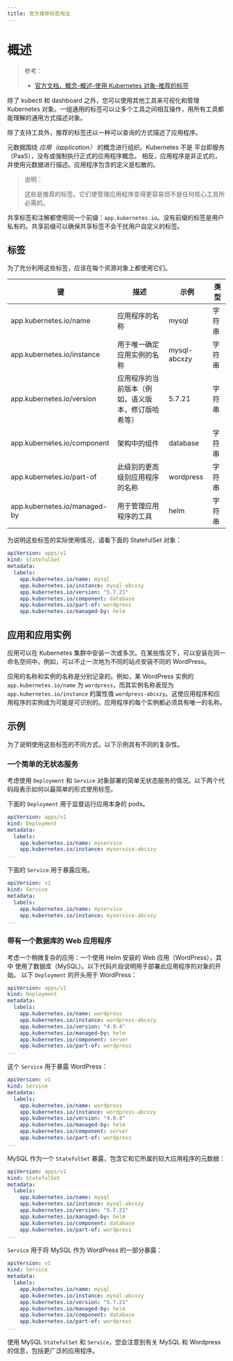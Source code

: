 ```yaml
---
title: 官方推荐标签用法
---
```


# 概述

> 参考：
> - [官方文档，概念-概述-使用 Kubernetes 对象-推荐的标签](https://kubernetes.io/docs/concepts/overview/working-with-objects/common-labels/)

除了 kubectl 和 dashboard 之外，您可以使用其他工具来可视化和管理 Kubernetes 对象。一组通用的标签可以让多个工具之间相互操作，用所有工具都能理解的通用方式描述对象。

除了支持工具外，推荐的标签还以一种可以查询的方式描述了应用程序。

元数据围绕 _应用（application）_ 的概念进行组织。Kubernetes 不是 平台即服务（PaaS），没有或强制执行正式的应用程序概念。 相反，应用程序是非正式的，并使用元数据进行描述。应用程序包含的定义是松散的。

> 说明：
> 
> 这些是推荐的标签。它们使管理应用程序变得更容易但不是任何核心工具所必需的。

共享标签和注解都使用同一个前缀：`app.kubernetes.io`。没有前缀的标签是用户私有的。共享前缀可以确保共享标签不会干扰用户自定义的标签。

## 标签

为了充分利用这些标签，应该在每个资源对象上都使用它们。

| 键                           | 描述                                               | 示例         | 类型   |
| ---------------------------- | -------------------------------------------------- | ------------ | ------ |
| app.kubernetes.io/name       | 应用程序的名称                                     | mysql        | 字符串 |
| app.kubernetes.io/instance   | 用于唯一确定应用实例的名称                         | mysql-abcxzy | 字符串 |
| app.kubernetes.io/version    | 应用程序的当前版本（例如，语义版本，修订版哈希等） | 5.7.21       | 字符串 |
| app.kubernetes.io/component  | 架构中的组件                                       | database     | 字符串 |
| app.kubernetes.io/part-of    | 此级别的更高级别应用程序的名称                     | wordpress    | 字符串 |
| app.kubernetes.io/managed-by | 用于管理应用程序的工具                             | helm         | 字符串 |

为说明这些标签的实际使用情况，请看下面的 StatefulSet 对象：

```yaml
apiVersion: apps/v1
kind: StatefulSet
metadata:
  labels:
    app.kubernetes.io/name: mysql
    app.kubernetes.io/instance: mysql-abcxzy
    app.kubernetes.io/version: "5.7.21"
    app.kubernetes.io/component: database
    app.kubernetes.io/part-of: wordpress
    app.kubernetes.io/managed-by: helm
```

## 应用和应用实例

应用可以在 Kubernetes 集群中安装一次或多次。在某些情况下，可以安装在同一命名空间中。例如，可以不止一次地为不同的站点安装不同的 WordPress。

应用的名称和实例的名称是分别记录的。例如，某 WordPress 实例的 `app.kubernetes.io/name` 为 `wordpress`，而其实例名称表现为 `app.kubernetes.io/instance` 的属性值 `wordpress-abcxzy`。这使应用程序和应用程序的实例成为可能是可识别的。应用程序的每个实例都必须具有唯一的名称。

## 示例

为了说明使用这些标签的不同方式，以下示例具有不同的复杂性。

### 一个简单的无状态服务

考虑使用 `Deployment` 和 `Service` 对象部署的简单无状态服务的情况。以下两个代码段表示如何以最简单的形式使用标签。

下面的 `Deployment` 用于监督运行应用本身的 pods。

```yaml
apiVersion: apps/v1
kind: Deployment
metadata:
  labels:
    app.kubernetes.io/name: myservice
    app.kubernetes.io/instance: myservice-abcxzy
...
```

下面的 `Service` 用于暴露应用。

```yaml
apiVersion: v1
kind: Service
metadata:
  labels:
    app.kubernetes.io/name: myservice
    app.kubernetes.io/instance: myservice-abcxzy
...
```

### 带有一个数据库的 Web 应用程序

考虑一个稍微复杂的应用：一个使用 Helm 安装的 Web 应用（WordPress），其中 使用了数据库（MySQL）。以下代码片段说明用于部署此应用程序的对象的开始。
以下 `Deployment` 的开头用于 WordPress：

```yaml
apiVersion: apps/v1
kind: Deployment
metadata:
  labels:
    app.kubernetes.io/name: wordpress
    app.kubernetes.io/instance: wordpress-abcxzy
    app.kubernetes.io/version: "4.9.4"
    app.kubernetes.io/managed-by: helm
    app.kubernetes.io/component: server
    app.kubernetes.io/part-of: wordpress
...
```

这个 `Service` 用于暴露 WordPress：

```yaml
apiVersion: v1
kind: Service
metadata:
  labels:
    app.kubernetes.io/name: wordpress
    app.kubernetes.io/instance: wordpress-abcxzy
    app.kubernetes.io/version: "4.9.4"
    app.kubernetes.io/managed-by: helm
    app.kubernetes.io/component: server
    app.kubernetes.io/part-of: wordpress
...
```

MySQL 作为一个 `StatefulSet` 暴露，包含它和它所属的较大应用程序的元数据：

```yaml
apiVersion: apps/v1
kind: StatefulSet
metadata:
  labels:
    app.kubernetes.io/name: mysql
    app.kubernetes.io/instance: mysql-abcxzy
    app.kubernetes.io/version: "5.7.21"
    app.kubernetes.io/managed-by: helm
    app.kubernetes.io/component: database
    app.kubernetes.io/part-of: wordpress
...
```

`Service` 用于将 MySQL 作为 WordPress 的一部分暴露：

```yaml
apiVersion: v1
kind: Service
metadata:
  labels:
    app.kubernetes.io/name: mysql
    app.kubernetes.io/instance: mysql-abcxzy
    app.kubernetes.io/version: "5.7.21"
    app.kubernetes.io/managed-by: helm
    app.kubernetes.io/component: database
    app.kubernetes.io/part-of: wordpress
...
```

使用 MySQL `StatefulSet` 和 `Service`，您会注意到有关 MySQL 和 Wordpress 的信息，包括更广泛的应用程序。
